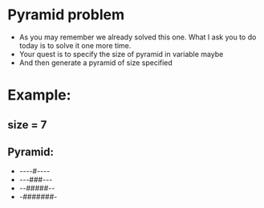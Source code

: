 # Pyramid problem
- As you may remember we already solved this one. What I ask
you to do today is to solve it one more time.
- Your quest is to specify the size of pyramid in variable maybe
- And then generate a pyramid of size specified


# Example:
## size = 7
## Pyramid:

- ----#----
- ---###---
- --#####--
- -#######-